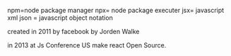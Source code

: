 npm=node package manager
npx= node package executer
jsx= javascript xml
json = javascript object notation


created in 2011 by facebook
 by Jorden Walke

 in 2013 at Js Conference US make react Open Source.
 